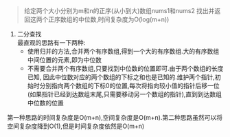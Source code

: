 >给定两个大小分别为m和n的正序(从小到大)数组nums1和nums2
> 找出并返回这两个正序数组的中位数,时间复杂度为O(log(m+n))

1. 二分查找  
最直观的思路有一下两种:  
   - 使用归并的方法,合并两个有序数组,得到一个大的有序数组.大的有序数组中间位置的元素,即为中位数
   - 不需要合并两个有序数组,只要找到中位数的位置即可.由于两个数组的长度已知,
   因此中位数对应的两个数组的下标之和也是已知的.维护两个指针,初始时分别指向两个数组的下标0的位置,每次将指向较小值的指针后移一位
   (如果指针已经到达数组末尾,只需要移动另一个数组的指针),直到到达数组中位数的位置  

第一种思路的时间复杂度是O(m+n),空间复杂度是O(m+n).第二种思路虽然可以将空间复杂度降到O(1),但是时间复杂度依然是O(m+n)  
